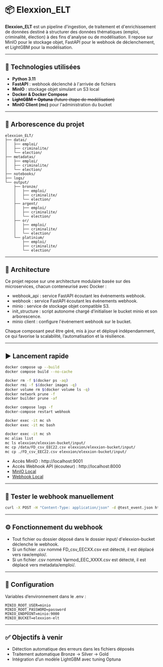 # 📦 Elexxion_ELT

**Elexxion_ELT** est un pipeline d'ingestion, de traitement et d'enrichissement de données destiné à structurer des données thématiques (emploi, criminalité, élection) à des fins d'analyse ou de modélisation. Il repose sur MinIO pour le stockage objet, FastAPI pour le webhook de déclenchement, et LightGBM pour la modélisation.

---

## 🔧 Technologies utilisées

- **Python 3.11**
- **FastAPI** : webhook déclenché à l'arrivée de fichiers
- **MinIO** : stockage objet simulant un S3 local
- **Docker & Docker Compose**
- ~~**LightGBM + Optuna** (future étape de modélisation)~~
- **MinIO Client (mc)** pour l'administration du bucket

---

## 📂 Arborescence du projet

```plaintext
elexxion_ELT/
├── datas/
│   ├── emploi/
│   ├── criminalite/
│   └── election/
├── metadatas/
│   ├── emploi/
│   ├── criminalite/
│   └── election/
├── notebooks/
├── logs/
└── output/
    ├── bronze/
    │   ├── emploi/
    │   ├── criminalite/
    │   └── election/
    ├── argent/
    │   ├── emploi/
    │   ├── criminalite/
    │   └── election/
    ├── or/
    │   ├── emploi/
    │   ├── criminalite/
    │   └── election/
    └── platinium/
        ├── emploi/
        ├── criminalite/
        └── election/
```

---

## 🧱 Architecture

Ce projet repose sur une architecture modulaire basée sur des microservices, chacun conteneurisé avec Docker :

- webhook_api : service FastAPI écoutant les événements webhook.
- webhook : service FastAPI écoutant les événements webhook.
- minio : service de stockage objet compatible S3.
- init_structure : script autonome chargé d’initialiser le bucket minio et son arborescence.
- minio client : configure l'événement webhook sur le bucket.

Chaque composant peut être géré, mis à jour et déployé indépendamment, ce qui favorise la scalabilité, l’automatisation et la résilience.

---

## ▶️ Lancement rapide

```bash
docker compose up --build
docker compose build --no-cache
```

```bash
docker rm -f $(docker ps -aq)
docker rmi -f $(docker images -q)
docker volume rm $(docker volume ls -q)
docker network prune -f
docker builder prune -af
```

```bash
docker compose logs -f
docker-compose restart webhook
```

```bash
docker exec -it mc sh
docker exec -it mc bash
```

```bash
docker exec -it mc sh
mc alias list
mc ls elexxion/elexxion-bucket/input/
mc cp /data/FD_csv_EEC22.csv elexxion/elexxion-bucket/input/
mc cp ./FD_csv_EEC22.csv elexxion/elexxion-bucket/input/
```

- Accès MinIO : http://localhost:9001
- Accès Webhook API (écouteur) : http://localhost:8000
- [MinIO Local](http://localhost:9001)  
- [Webhook Local](http://localhost:8000)  

---

## 🧪 Tester le webhook manuellement

```bash
curl -X POST -H "Content-Type: application/json" -d @test_event.json http://localhost:8000/
```

---

## ⚙️ Fonctionnement du webhook

- Tout fichier ou dossier déposé dans le dossier input/ d'elexxion-bucket déclenche le webhook.
- Si un fichier .csv nommé FD_csv_EECXX.csv est détecté, il est déplacé vers raw/emploi/.
- Si un fichier .csv nommé Varmod_EEC_XXXX.csv est détecté, il est déplacé vers metadata/emploi/.

---

## 🔐 Configuration

Variables d’environnement dans le .env :

``` env
MINIO_ROOT_USER=minio
MINIO_ROOT_PASSWORD=password
MINIO_ENDPOINT=minio:9000
MINIO_BUCKET=elexxion-elt
```

---

## ✅ Objectifs à venir

- Détection automatique des erreurs dans les fichiers déposés
- Traitement automatique Bronze → Silver → Gold
- Intégration d’un modèle LightGBM avec tuning Optuna